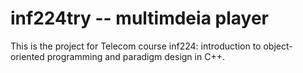 # inf224try -- multimdeia player
This is the project for Telecom course inf224: introduction to object-oriented programming and paradigm design in C++.
